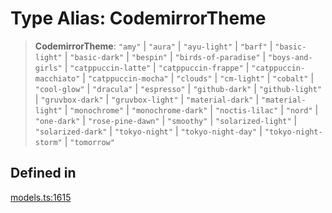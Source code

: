 # Type Alias: CodemirrorTheme

> **CodemirrorTheme**: `"amy"` \| `"aura"` \| `"ayu-light"` \| `"barf"` \| `"basic-light"` \| `"basic-dark"` \| `"bespin"` \| `"birds-of-paradise"` \| `"boys-and-girls"` \| `"catppuccin-latte"` \| `"catppuccin-frappe"` \| `"catppuccin-macchiato"` \| `"catppuccin-mocha"` \| `"clouds"` \| `"cm-light"` \| `"cobalt"` \| `"cool-glow"` \| `"dracula"` \| `"espresso"` \| `"github-dark"` \| `"github-light"` \| `"gruvbox-dark"` \| `"gruvbox-light"` \| `"material-dark"` \| `"material-light"` \| `"monochrome"` \| `"monochrome-dark"` \| `"noctis-lilac"` \| `"nord"` \| `"one-dark"` \| `"rose-pine-dawn"` \| `"smoothy"` \| `"solarized-light"` \| `"solarized-dark"` \| `"tokyo-night"` \| `"tokyo-night-day"` \| `"tokyo-night-storm"` \| `"tomorrow"`

## Defined in

[models.ts:1615](https://github.com/live-codes/livecodes/blob/b06e53d11f89bb42b0b22b8d86e82047ad153098/src/sdk/models.ts#L1615)
